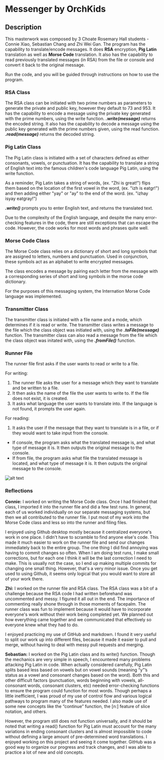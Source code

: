 # Messenger by OrchKids

## Description
This masterwork was composed by 3 Choate Rosemary Hall students - Connie Xiao, Sebastian Chang and Zhi Wei Gan.
The program has the capability to translate/encode messages. It does **RSA** encryption, **Pig Latin** translation as well as **Morse Code** translation.
It also has the capability to read previously translated messages (in RSA) from the file or console and convert it back to the original message.

Run the code, and you will be guided through instructions on how to use the program.

### RSA Class
The RSA class can be initiated with two prime numbers as parameters to generate the private and public key, however they default to 73 and 953.
It has the capability to encode a message using the private key generated with the prime numbers, using the write function. ***.write(message)*** returns the encoded string.
It also has the capability to decode a message using the public key generated with the prime numbers given, using the read function. ***.read(message)*** returns the decoded string.

### Pig Latin Class
The Pig Latin class is initiated with a set of characters defined as either consonants, vowels, or punctuation.
It has the capability to translate a string of English text into the famous children's code language Pig Latin, using the write function.

As a reminder, Pig Latin takes a string of words,
(ex. "Zhi is great!")
flips them based on the location of the first vowel in the word,
(ex. "izh is eatgr!")
and then adding either "yay" or "ay" to the end of the word.
(ex. "izhay isyay eatgray!")

***.write()*** prompts you to enter English text, and returns the translated text.

Due to the complexity of the English language, and despite the many error-checking features in the code, there are still exceptions that can escape the code. However, the code works for most words and phrases quite well.

### Morse Code Class
The Morse Code class relies on a dictionary of short and long symbols that are assigned to letters, numbers and punctuation. Used in conjunction, these symbols act as an alphabet to write encrypted messages.

The class encodes a message by pairing each letter from the message with a corresponding series of short and long symbols in the morse code dictionary.

For the purposes of this messaging system, the Internation Morse Code language was implemented.

### Transmitter Class
The transmitter class is initiated with a file name and a mode, which determines if it is read or write.
The transmitter class writes a message to the file which the class object was initiated with, using the ***.toFile(message)*** function.
The transmitter class can also read a message from the file which the class object was initated with, using the ***.fromFile()*** function.

### Runner File
The runner file first asks if the user wants to read or write to a file.

For writing:
1. The runner file asks the user for a message which they want to translate and be written to a file.
2. It then asks the name of the file the user wants to write to. If the file does not exist, it is created.
3. It asks what language the user wants to translate into. If the language is not found, it prompts the user again.

For reading:
1. It asks the user if the message that they want to translate is in a file, or if they would want to take input from the console.
  * If console, the program asks what the translated message is, and what type of message it is. It then outputs the original message to the console.
  * If from file, the program asks what file the translated message is located, and what type of message it is. It then outputs the original message to the console.

![alt text](https://www.universal-translation-services.com/wp-content/uploads/2016/10/translator-250x250.png "IMAGE")

### Reflections
**Connie:**
I worked on writing the Morse Code class. Once I had finished that class, I imported it into the runner file and did a few test runs.
In general, each of us worked individually on our separate messaging systems, but then we all contributed to the runner file.
I put most of my work into the Morse Code class and less so into the runner and filing files.

I enjoyed using Github desktop mostly because it centralized everyone's work in one place. I didn't have to scramble to find anyone else's code.
This made it much easier to work on the runner file and send our changes immediately back to the entire group.
The one thing I did find annoying was having to commit changes so often.
When I am doing test runs, I make small corrections, but for each one I think it will be the last correction I need to make.
This is usually not the case, so I end up making multiple commits for changing one small thing.
However, that's a very minor issue. Once you get used to using Github, it seems only logical that you would want to store all of your work there.

**Zhi:**
I worked on the runner file and RSA class. The RSA class was a bit of a challenge because the RSA code I had written beforehand was uncommented and messy. I figured it all out in the end. The importance of commenting really shone through in those moments of facepalm. The runner class was fun to implement because it would have to incorporate everyone's work without their work being completed yet. We planned out how everything came together and we communicated that effectively so everyone knew what they had to do.

I enjoyed practicing my use of GitHub and markdown. I found it very useful to split our work up into different files, because it made it easier to pull and merge, without having to deal with messy pull requests and merging.


**Sebastian:**
I worked on the Pig Latin class and its write() function. Though the mechanics are very simple in speech, I encountered many problems attacking Pig Latin in code. When actually considered carefully, Pig Latin splits based less based on vowels but on vowel sounds (meaning “y”’s status as a vowel and consonant changes based on the word). Both this and other difficult factors (punctuation, words beginning with vowels, all-consonant words, consonant clusters, etc) needed error-checking functions to ensure the program could function for most words. Though perhaps a little inefficient, I was proud of my use of control flow and various logical pathways to program many of the features needed. I also made use of some new concepts like the “continue” function, the [n:] feature of slice notation, and others.

However, the program still does not function universally, and it should be noted that writing a read() function for Pig Latin must account for the many variations in ending consonant clusters and is almost impossible to code without defining a large amount of pre-determined word translations. I enjoyed working on this project and seeing it come together. GitHub was a good way to organize our progress and track changes, and I was able to practice a lot of new and old concepts.
